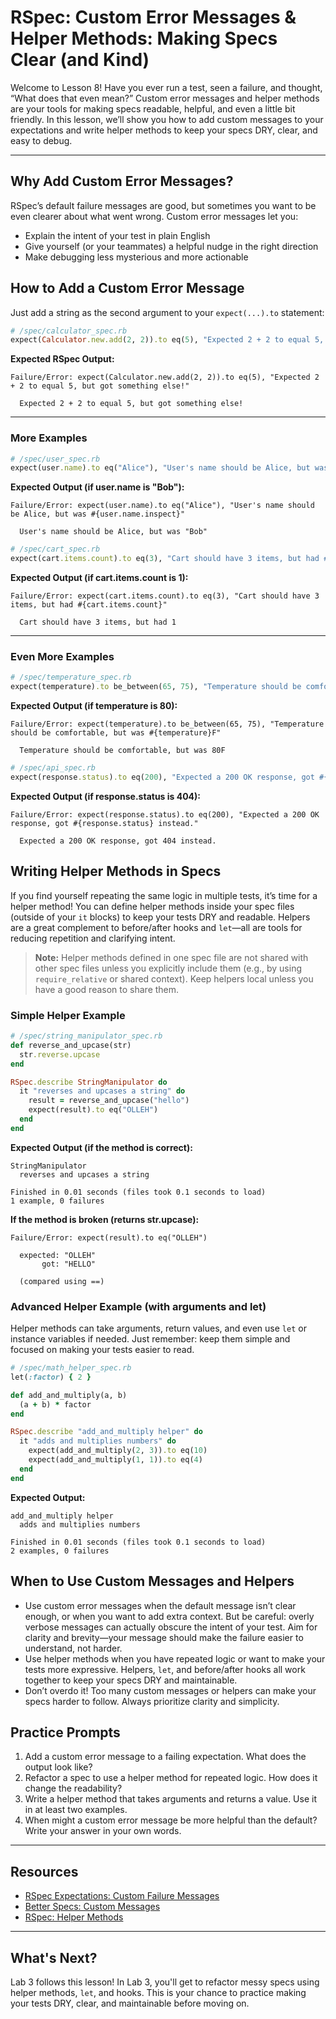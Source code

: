 # RSpec: Custom Error Messages & Helper Methods: Making Specs Clear (and Kind)

Welcome to Lesson 8! Have you ever run a test, seen a failure, and thought, “What does that even mean?” Custom error messages and helper methods are your tools for making specs readable, helpful, and even a little bit friendly. In this lesson, we’ll show you how to add custom messages to your expectations and write helper methods to keep your specs DRY, clear, and easy to debug.

---

## Why Add Custom Error Messages?

RSpec’s default failure messages are good, but sometimes you want to be even clearer about what went wrong. Custom error messages let you:

- Explain the intent of your test in plain English
- Give yourself (or your teammates) a helpful nudge in the right direction
- Make debugging less mysterious and more actionable

## How to Add a Custom Error Message

Just add a string as the second argument to your `expect(...).to` statement:

```ruby
# /spec/calculator_spec.rb
expect(Calculator.new.add(2, 2)).to eq(5), "Expected 2 + 2 to equal 5, but got something else!"
```

**Expected RSpec Output:**

```text
Failure/Error: expect(Calculator.new.add(2, 2)).to eq(5), "Expected 2 + 2 to equal 5, but got something else!"

  Expected 2 + 2 to equal 5, but got something else!
```

---

### More Examples

```ruby
# /spec/user_spec.rb
expect(user.name).to eq("Alice"), "User's name should be Alice, but was #{user.name.inspect}"
```

**Expected Output (if user.name is "Bob"):**

```text
Failure/Error: expect(user.name).to eq("Alice"), "User's name should be Alice, but was #{user.name.inspect}"

  User's name should be Alice, but was "Bob"
```

```ruby
# /spec/cart_spec.rb
expect(cart.items.count).to eq(3), "Cart should have 3 items, but had #{cart.items.count}"
```

**Expected Output (if cart.items.count is 1):**

```text
Failure/Error: expect(cart.items.count).to eq(3), "Cart should have 3 items, but had #{cart.items.count}"

  Cart should have 3 items, but had 1
```

---

### Even More Examples

```ruby
# /spec/temperature_spec.rb
expect(temperature).to be_between(65, 75), "Temperature should be comfortable, but was #{temperature}F"
```

**Expected Output (if temperature is 80):**

```text
Failure/Error: expect(temperature).to be_between(65, 75), "Temperature should be comfortable, but was #{temperature}F"

  Temperature should be comfortable, but was 80F
```

```ruby
# /spec/api_spec.rb
expect(response.status).to eq(200), "Expected a 200 OK response, got #{response.status} instead."
```

**Expected Output (if response.status is 404):**

```text
Failure/Error: expect(response.status).to eq(200), "Expected a 200 OK response, got #{response.status} instead."

  Expected a 200 OK response, got 404 instead.
```

## Writing Helper Methods in Specs

If you find yourself repeating the same logic in multiple tests, it’s time for a helper method! You can define helper methods inside your spec files (outside of your `it` blocks) to keep your tests DRY and readable. Helpers are a great complement to before/after hooks and `let`—all are tools for reducing repetition and clarifying intent.

> **Note:** Helper methods defined in one spec file are not shared with other spec files unless you explicitly include them (e.g., by using `require_relative` or shared context). Keep helpers local unless you have a good reason to share them.

### Simple Helper Example

```ruby
# /spec/string_manipulator_spec.rb
def reverse_and_upcase(str)
  str.reverse.upcase
end

RSpec.describe StringManipulator do
  it "reverses and upcases a string" do
    result = reverse_and_upcase("hello")
    expect(result).to eq("OLLEH")
  end
end
```

**Expected Output (if the method is correct):**

```text
StringManipulator
  reverses and upcases a string

Finished in 0.01 seconds (files took 0.1 seconds to load)
1 example, 0 failures
```

**If the method is broken (returns str.upcase):**

```text
Failure/Error: expect(result).to eq("OLLEH")

  expected: "OLLEH"
       got: "HELLO"

  (compared using ==)
```

### Advanced Helper Example (with arguments and let)

Helper methods can take arguments, return values, and even use `let` or instance variables if needed. Just remember: keep them simple and focused on making your tests easier to read.

```ruby
# /spec/math_helper_spec.rb
let(:factor) { 2 }

def add_and_multiply(a, b)
  (a + b) * factor
end

RSpec.describe "add_and_multiply helper" do
  it "adds and multiplies numbers" do
    expect(add_and_multiply(2, 3)).to eq(10)
    expect(add_and_multiply(1, 1)).to eq(4)
  end
end
```

**Expected Output:**

```text
add_and_multiply helper
  adds and multiplies numbers

Finished in 0.01 seconds (files took 0.1 seconds to load)
2 examples, 0 failures
```

## When to Use Custom Messages and Helpers

- Use custom error messages when the default message isn’t clear enough, or when you want to add extra context. But be careful: overly verbose messages can actually obscure the intent of your test. Aim for clarity and brevity—your message should make the failure easier to understand, not harder.
- Use helper methods when you have repeated logic or want to make your tests more expressive. Helpers, `let`, and before/after hooks all work together to keep your specs DRY and maintainable.
- Don’t overdo it! Too many custom messages or helpers can make your specs harder to follow. Always prioritize clarity and simplicity.

## Practice Prompts

1. Add a custom error message to a failing expectation. What does the output look like?
2. Refactor a spec to use a helper method for repeated logic. How does it change the readability?
3. Write a helper method that takes arguments and returns a value. Use it in at least two examples.
4. When might a custom error message be more helpful than the default? Write your answer in your own words.

---

## Resources

- [RSpec Expectations: Custom Failure Messages](https://relishapp.com/rspec/rspec-expectations/v/3-10/docs/built-in-matchers/eq-matcher#adding-a-custom-failure-message)
- [Better Specs: Custom Messages](https://www.betterspecs.org/#messages)
- [RSpec: Helper Methods](https://relishapp.com/rspec/rspec-core/v/3-10/docs/example-groups/shared-context)

---

## What's Next?

Lab 3 follows this lesson! In Lab 3, you'll get to refactor messy specs using helper methods, `let`, and hooks. This is your chance to practice making your tests DRY, clear, and maintainable before moving on.

